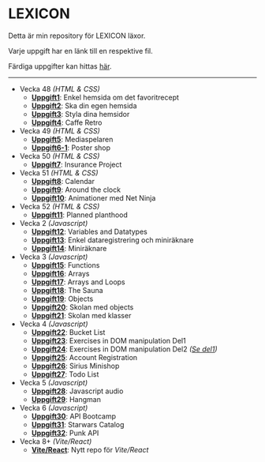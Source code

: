 # LEXICON

Detta är min repository för LEXICON läxor.

Varje uppgift har en länk till en respektive fil.

Färdiga uppgifter kan hittas [här](https://github.com/Ertingel/LEXICON/).

---

-   Vecka 48 _(HTML & CSS)_
    -   [**Uppgift1**](https://github.com/Ertingel/LEXICON/tree/main/Instruktioner/Uppgift1-Enkel-hemsida-om-det-favoritrecept.pdf): Enkel hemsida om det favoritrecept
    -   [**Uppgift2**](https://github.com/Ertingel/LEXICON/tree/main/Instruktioner/Uppgift2-Ska-din-egen-hemsida.pdf): Ska din egen hemsida
    -   [**Uppgift3**](https://github.com/Ertingel/LEXICON/tree/main/Instruktioner/Uppgift3-Styla-dina-hemsidor.pdf): Styla dina hemsidor
    -   [**Uppgift4**](https://github.com/Ertingel/LEXICON/tree/main/Instruktioner/Uppgift4-Caffe-Retro.pdf): Caffe Retro
-   Vecka 49 _(HTML & CSS)_
    -   [**Uppgift5**](https://github.com/Ertingel/LEXICON/tree/main/Instruktioner/Uppgift5-Mediaspelaren): Mediaspelaren
    -   [**Uppgift6-1**](https://github.com/Ertingel/LEXICON/tree/main/Instruktioner/Uppgift6-Poster-shop): Poster shop
-   Vecka 50 _(HTML & CSS)_
    -   [**Uppgift7**](https://github.com/Ertingel/LEXICON/tree/main/Instruktioner/Uppgift7-Insurance-project): Insurance Project
-   Vecka 51 _(HTML & CSS)_
    -   [**Uppgift8**](https://github.com/Ertingel/LEXICON/tree/main/Instruktioner/Uppgift8-Calendar): Calendar
    -   [**Uppgift9**](https://github.com/Ertingel/LEXICON/tree/main/Instruktioner/Uppgift9-Around-the-clock): Around the clock
    -   [**Uppgift10**](https://github.com/Ertingel/LEXICON/tree/main/Instruktioner/Uppgift10-Animationer-med-Net-Ninja.pdf): Animationer med Net Ninja
-   Vecka 52 _(HTML & CSS)_
    -   [**Uppgift11**](https://github.com/Ertingel/LEXICON/tree/main/Instruktioner/Uppgift11-Planned-planthood): Planned planthood
-   Vecka 2 _(Javascript)_
    -   [**Uppgift12**](https://github.com/Ertingel/LEXICON/tree/main/Instruktioner/Uppgift12-Variables-and-Datatypes.md): Variables and Datatypes
    -   [**Uppgift13**](https://github.com/Ertingel/LEXICON/tree/main/Instruktioner/Uppgift13-Enkel-Dataregistrering-och-enkel-Miniräknare.md): Enkel dataregistrering och miniräknare
    -   [**Uppgift14**](https://github.com/Ertingel/LEXICON/tree/main/Instruktioner/Uppgift14-Miniräknare.md): Miniräknare
-   Vecka 3 _(Javascript)_
    -   [**Uppgift15**](https://github.com/Ertingel/LEXICON/tree/main/Instruktioner/Uppgift15-Functions.md): Functions
    -   [**Uppgift16**](https://github.com/Ertingel/LEXICON/tree/main/Instruktioner/Uppgift16-Arrays.md): Arrays
    -   [**Uppgift17**](https://github.com/Ertingel/LEXICON/tree/main/Instruktioner/Uppgift17-Arrays-och-Loops.md): Arrays and Loops
    -   [**Uppgift18**](https://github.com/Ertingel/LEXICON/tree/main/Instruktioner/Uppgift18-The-Sauna.md): The Sauna
    -   [**Uppgift19**](https://github.com/Ertingel/LEXICON/tree/main/Instruktioner/Uppgift19-Objects.md): Objects
    -   [**Uppgift20**](https://github.com/Ertingel/LEXICON/tree/main/Instruktioner/Uppgift20-Skolan-med-objekt.md): Skolan med objects
    -   [**Uppgift21**](https://github.com/Ertingel/LEXICON/tree/main/Instruktioner/Uppgift21-Skolan-med-klasser.md): Skolan med klasser
-   Vecka 4 _(Javascript)_
    -   [**Uppgift22**](https://github.com/Ertingel/LEXICON/tree/main/Instruktioner/Uppgift22-bucket-list-main): Bucket List
    -   [**Uppgift23**](https://github.com/Ertingel/LEXICON/tree/main/Instruktioner/Uppgift23-DOM-Manipulation-Del1): Exercises in DOM manipulation Del1
    -   [**Uppgift24**](https://github.com/Ertingel/LEXICON/tree/main/Instruktioner/Uppgift24-DOM-Manipulation-Del-2.md): Exercises in DOM manipulation Del2 _([Se del1](https://github.com/Ertingel/LEXICON/tree/main/Instruktioner/Uppgift23-DOM-Manipulation-Del1))_
    -   [**Uppgift25**](https://github.com/Ertingel/LEXICON/tree/main/Instruktioner/Uppgift25-Account-Registration.md): Account Registration
    -   [**Uppgift26**](https://github.com/Ertingel/LEXICON/tree/main/Instruktioner/Uppgift26-sirius-minishop-main): Sirius Minishop
    -   [**Uppgift27**](https://github.com/Ertingel/LEXICON/tree/main/Instruktioner/Uppgift27-Todo-List.md): Todo List
-   Vecka 5 _(Javascript)_
    -   [**Uppgift28**](https://github.com/Ertingel/LEXICON/tree/main/Instruktioner/Uppgift28-javascript-audio): Javascript audio
    -   [**Uppgift29**](https://github.com/Ertingel/LEXICON/tree/main/Instruktioner/Uppgift29-Hangman): Hangman
-   Vecka 6 _(Javascript)_
    -   [**Uppgift30**](https://github.com/Ertingel/LEXICON/tree/main/Instruktioner/Uppgift30-API-Bootcamp.md): API Bootcamp
    -   [**Uppgift31**](https://github.com/Ertingel/LEXICON/tree/main/Instruktioner/Uppgift31-Starwars-Catalog): Starwars Catalog
    -   [**Uppgift32**](https://github.com/Ertingel/LEXICON/tree/main/Instruktioner/Uppgift32-Punk-API): Punk API
-   Vecka 8+ _(Vite/React)_
    -   [**Vite/React**](https://github.com/Ertingel/LEXICON-Vite): Nytt repo för _Vite/React_
